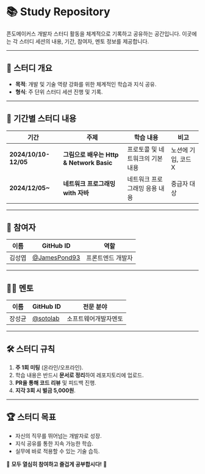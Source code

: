 # 📚 Study Repository

픈도메이커스 개발자 스터디 활동을 체계적으로 기록하고 공유하는 공간입니다. 이곳에는 각 스터디 세션의 내용, 기간, 참여자, 멘토 정보를 제공합니다.

---

## 📝 **스터디 개요**

- **목적**: 개발 및 기술 역량 강화를 위한 체계적인 학습과 지식 공유.
- **형식**: 주 단위 스터디 세션 진행 및 기록.

---

## 📆 **기간별 스터디 내용**

| **기간**        | **주제**                          | **학습 내용**                                     | **비고**          |
|-----------------|-----------------------------------|--------------------------------------------------|------------------|
| **2024/10/10-12/05**    | **그림으로 배우는 Http & Network Basic**                    | 프로토콜 및 네트워크의 기본 내용                    | 노션에 기입, 코드 X      |
| **2024/12/05~**    | **네트워크 프로그래밍 with 자바**               | 네트워크 프로그래밍 응용 내용                 | 중급자 대상      |

---

## 👥 **참여자**

| **이름**         | **GitHub ID**         | **역할**          |
|------------------|-----------------------|-------------------|
| 김성엽           | [@JamesPond93](#)         | 프론트엔드 개발자 |

---

## 🧑‍🏫 **멘토**

| **이름**        | **GitHub ID**         | **전문 분야**             |
|-----------------|-----------------------|--------------------------|
| 장성균          | [@sotolab](#)   | 소프트웨어개발자멘토        |

---

## 🛠️ **스터디 규칙**

1. **주 1회 미팅** (온라인/오프라인).
2. 학습 내용은 반드시 **문서로 정리**하여 레포지토리에 업로드.
3. **PR을 통해 코드 리뷰** 및 피드백 진행.
4. **지각 3회 시 벌금 5,000원**.

---

## 🏆 **스터디 목표**

- 자신의 직무를 뛰어넘는 개발자로 성장.
- 지식 공유를 통한 지속 가능한 학습.
- 실무에 바로 적용할 수 있는 기술 습득.

🎉 **모두 열심히 참여하고 즐겁게 공부합시다!** 🚀
